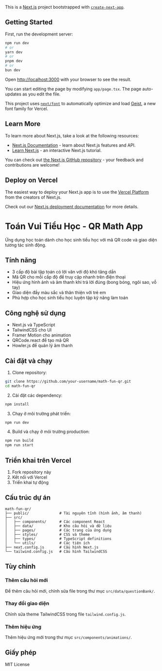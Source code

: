 This is a [Next.js](https://nextjs.org) project bootstrapped with [`create-next-app`](https://nextjs.org/docs/app/api-reference/cli/create-next-app).

## Getting Started

First, run the development server:

```bash
npm run dev
# or
yarn dev
# or
pnpm dev
# or
bun dev
```

Open [http://localhost:3000](http://localhost:3000) with your browser to see the result.

You can start editing the page by modifying `app/page.tsx`. The page auto-updates as you edit the file.

This project uses [`next/font`](https://nextjs.org/docs/app/building-your-application/optimizing/fonts) to automatically optimize and load [Geist](https://vercel.com/font), a new font family for Vercel.

## Learn More

To learn more about Next.js, take a look at the following resources:

- [Next.js Documentation](https://nextjs.org/docs) - learn about Next.js features and API.
- [Learn Next.js](https://nextjs.org/learn) - an interactive Next.js tutorial.

You can check out [the Next.js GitHub repository](https://github.com/vercel/next.js) - your feedback and contributions are welcome!

## Deploy on Vercel

The easiest way to deploy your Next.js app is to use the [Vercel Platform](https://vercel.com/new?utm_medium=default-template&filter=next.js&utm_source=create-next-app&utm_campaign=create-next-app-readme) from the creators of Next.js.

Check out our [Next.js deployment documentation](https://nextjs.org/docs/app/building-your-application/deploying) for more details.

# Toán Vui Tiểu Học - QR Math App

Ứng dụng học toán dành cho học sinh tiểu học với mã QR code và giao diện tương tác sinh động.

## Tính năng

- 3 cấp độ bài tập toán có lời văn với độ khó tăng dần
- Mã QR cho mỗi cấp độ để truy cập nhanh trên điện thoại
- Hiệu ứng hình ảnh và âm thanh khi trả lời đúng (bong bóng, ngôi sao, vỗ tay)
- Giao diện đầy màu sắc và thân thiện với trẻ em
- Phù hợp cho học sinh tiểu học luyện tập kỹ năng làm toán

## Công nghệ sử dụng

- Next.js và TypeScript
- TailwindCSS cho UI
- Framer Motion cho animation
- QRCode.react để tạo mã QR
- Howler.js để quản lý âm thanh

## Cài đặt và chạy

1. Clone repository:

```bash
git clone https://github.com/your-username/math-fun-qr.git
cd math-fun-qr
```

2. Cài đặt các dependency:

```bash
npm install
```

3. Chạy ở môi trường phát triển:

```bash
npm run dev
```

4. Build và chạy ở môi trường production:

```bash
npm run build
npm run start
```

## Triển khai trên Vercel

1. Fork repository này
2. Kết nối với Vercel
3. Triển khai tự động

## Cấu trúc dự án

```
math-fun-qr/
├── public/              # Tài nguyên tĩnh (hình ảnh, âm thanh)
├── src/
│   ├── components/      # Các component React
│   ├── data/            # Kho câu hỏi và dữ liệu
│   ├── pages/           # Các trang của ứng dụng
│   ├── styles/          # CSS và theme
│   ├── types/           # TypeScript definitions
│   └── utils/           # Các tiện ích
├── next.config.js       # Cấu hình Next.js
└── tailwind.config.js   # Cấu hình TailwindCSS
```

## Tùy chỉnh

### Thêm câu hỏi mới

Để thêm câu hỏi mới, chỉnh sửa file trong thư mục `src/data/questionBank/`.

### Thay đổi giao diện

Chỉnh sửa theme TailwindCSS trong file `tailwind.config.js`.

### Thêm hiệu ứng

Thêm hiệu ứng mới trong thư mục `src/components/animations/`.

## Giấy phép

MIT License
